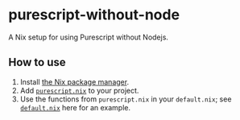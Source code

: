 # purescript-without-node

A Nix setup for using Purescript without Nodejs.

## How to use

1. Install [the Nix package manager][nix].
2. Add [`purescript.nix`](purescript.nix) to your project.
3. Use the functions from `purescript.nix` in your `default.nix`;
   see [`default.nix`](default.nix) here for an example.

[nix]: https://nixos.org/nix/

